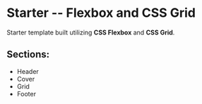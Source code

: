 # Starter -- Flexbox and CSS Grid

Starter template built utilizing **CSS Flexbox** and **CSS Grid**. 

## Sections:

- Header
- Cover
- Grid
- Footer
